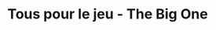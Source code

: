 ---
title: Tous pour le jeu - The Big One
jour: mercredi 13 avril 
horaires: 18h-20h
resume: <strong class="strong">Le live à ne pas manquer ! </strong><br>Nous répondons aux problèmes abordés lors du premier live et faisons venir un grand nombre d'acteurs du secteur de l'accessiblité. Notre objectif est de faire prendre conscience aux créateurs de jeux vidéos et au plus grand nombre de joueurs de l'importance d'inclure ces personnes en situation de handicap
invites:
    - 
        nom: Stéphane Laurent
        metier: Chef de Projet Réseau Testing - Cap Game
        url: /assets/images/invites/CAdStephaneLaurent.jpeg
    - 
        nom: MrGyzmo
        metier: Responsable de la Web TV - Atletec
        url: /assets/images/invites/Mrgyzmo.jpeg
    -
        nom: Adrien Du Patelin
        metier: Futur doctorant en Sciences de l’Information et de la Communication
        url: /assets/images/invites/adriendupatelin.jpeg
    -
        nom: AlexandreTheGamer
        metier: Ambassadeur HandiGamers
        url: /assets/images/invites/rcAlex92.jpeg
    -
        nom: Ninon Dubourg
        metier: Doctorante dans l'accessibilté
        url: :assets/images/invites/ninondubourg.jpeg
    


planning:
    -
        rubrique: Introduction
        resume: Présentation des problématiques que l'on va évoqer, de l'équipe et de nos invités.
    -
        rubrique: Discussions
        resume: Plusieurs questions posées par les animateurs aux différents invités. Mais aussi par les spectateurs du tchat.
    -
        rubrique: Confrontation
        resume: Nous donnons l'occasion aux joueurs en situation de handicap de pouvoir s'adresser directement à des personnes participant à la création de jeux vidéo.
    -
        rubrique: Programme en cours d'élaboration...
        resume: Nous voulons donner la parole à un maximum de personnes pour qu'il puisse s'exprimer de la meilleure des manières.
---